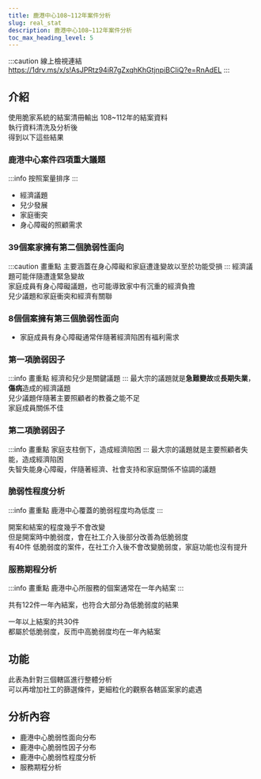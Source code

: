 ```yaml
---
title: 鹿港中心108~112年案件分析
slug: real_stat
description: 鹿港中心108~112年案件分析
toc_max_heading_level: 5
---  
```


:::caution 線上檢視連結
https://1drv.ms/x/s!AsJPRtz94iR7gZxqhKhGtjnpiBCIiQ?e=RnAdEL
:::


## 介紹

使用脆家系統的結案清冊輸出 108~112年的結案資料  
執行資料清洗及分析後  
得到以下這些結果  
### 鹿港中心案件四項重大議題
:::info 按照案量排序
:::
* 經濟議題
* 兒少發展
* 家庭衝突
* 身心障礙的照顧需求
### 39個案家擁有第二個脆弱性面向
:::caution 畫重點
主要涵蓋在身心障礙和家庭遭逢變故以至於功能受損
:::
經濟議題可能伴隨遭逢緊急變故  
家庭成員有身心障礙議題，也可能導致家中有沉重的經濟負擔  
兒少議題和家庭衝突和經濟有關聯  
### 8個個案擁有第三個脆弱性面向
* 家庭成員有身心障礙通常伴隨著經濟陷困有福利需求  

### 第一項脆弱因子
:::info 畫重點
經濟和兒少是關鍵議題
:::
最大宗的議題就是**急難變故**或**長期失業**，**傷病**造成的經濟議題  
兒少議題伴隨著主要照顧者的教養之能不足  
家庭成員關係不佳  

### 第二項脆弱因子
:::info 畫重點
家庭支柱倒下，造成經濟陷困
:::
最大宗的議題就是主要照顧者失能，造成經濟陷困  
失智失能身心障礙，伴隨著經濟、社會支持和家庭關係不協調的議題  

### 脆弱性程度分析
:::info 畫重點
鹿港中心覆蓋的脆弱程度均為低度
:::

開案和結案的程度幾乎不會改變  
但是開案時中脆弱度，會在社工介入後部分改善為低脆弱度  
有40件 低脆弱度的案件，在社工介入後不會改變脆弱度，家庭功能也沒有提升  

### 服務期程分析
:::info 畫重點
鹿港中心所服務的個案通常在一年內結案 
:::

共有122件一年內結案，也符合大部分為低脆弱度的結果  
  
一年以上結案的共30件  
都屬於低脆弱度，反而中高脆弱度均在一年內結案  

## 功能
此表為針對三個轄區進行整體分析  
可以再增加社工的篩選條件，更細粒化的觀察各轄區案家的處遇

## 分析內容

* 鹿港中心脆弱性面向分布
* 鹿港中心脆弱性因子分布
* 鹿港中心脆弱性程度分析
* 服務期程分析
